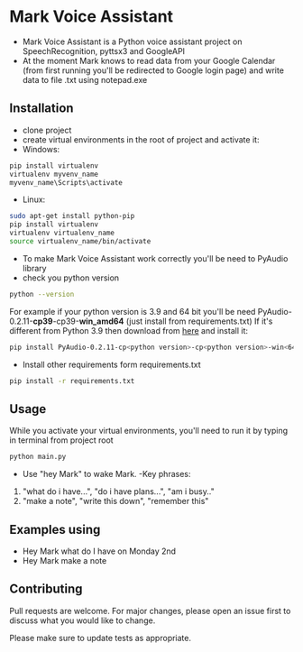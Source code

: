 # Mark Voice Assistant

- Mark Voice Assistant is a Python voice assistant project on SpeechRecognition, pyttsx3 and GoogleAPI
- At the moment Mark knows to read data from your Google Calendar (from first running you'll be redirected to Google login page)
and write data to file .txt using notepad.exe

## Installation
- clone project
- create virtual environments in the root of project and activate it:
- Windows:
```bash
pip install virtualenv
virtualenv myvenv_name
myvenv_name\Scripts\activate
```
- Linux:
```bash
sudo apt-get install python-pip
pip install virtualenv
virtualenv virtualenv_name
source virtualenv_name/bin/activate
```
- To make Mark Voice Assistant work correctly you'll be need to PyAudio library
- check you python version
```bash
python --version
```
For example if your python version is 3.9 and 64 bit you'll be need PyAudio-0.2.11-<b>cp39</b>-cp39-<b>win_amd64</b> (just install from requirements.txt)
If it's different from Python 3.9 then download from [here](https://www.lfd.uci.edu/~gohlke/pythonlibs/#pyaudio) and install it:
```bash
pip install PyAudio-0.2.11-cp<python version>-cp<python version>-win<64 or 32 bit>.whl
```
- Install other requirements form requirements.txt
```bash
pip install -r requirements.txt
```

## Usage
While you activate your virtual environments, you'll need to run it by typing in terminal from project root
```bash
python main.py
```
- Use "hey Mark" to wake Mark.
-Key phrases:
 1. "what do i have...", "do i have plans...", "am i busy.."
 2. "make a note", "write this down", "remember this"
## Examples using
- Hey Mark what do I have on Monday 2nd
- Hey Mark make a note
## Contributing
Pull requests are welcome. For major changes, please open an issue first to discuss what you would like to change.

Please make sure to update tests as appropriate.
